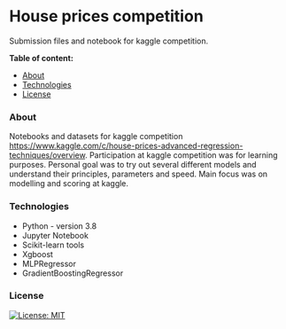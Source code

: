 # House prices competition
Submission files and notebook for kaggle competition.

**Table of content:**
* [About](#about)
* [Technologies](#technologies)
* [License](#license)

### About
Notebooks and datasets for kaggle competition https://www.kaggle.com/c/house-prices-advanced-regression-techniques/overview. Participation at kaggle competition was for learning purposes.
Personal goal was to try out several different models and understand their principles, parameters and speed. 
Main focus was on modelling and scoring at kaggle.

### Technologies
* Python - version 3.8
* Jupyter Notebook
* Scikit-learn tools
* Xgboost
* MLPRegressor
* GradientBoostingRegressor

### License
[![License: MIT](https://img.shields.io/badge/License-MIT-yellow.svg)](https://opensource.org/licenses/MIT)
